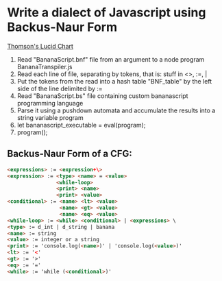 # Write a dialect of Javascript using Backus-Naur Form 
[Thomson's Lucid Chart](https://www.lucidchart.com/documents/edit/c7e701b5-f2f4-4c20-ab8b-4fea175c5cf5/0?shared=true&)


1. Read "BananaScript.bnf" file from an argument to a node program BananaTranspiler.js
2. Read each line of file, separating by tokens, that is: stuff in <>, :=, |
3. Put the tokens from the read into a hash table "BNF_table" by the left side of the line delimited by :=
4. Read "BananaScript.bs" file containing custom bananascript programming language
5. Parse it using a pushdown automata and accumulate the results into a string variable program
6. let bananascript_executable = eval(program);
7. program();

## Backus-Naur Form of a CFG:
```html
<expressions> := <expression+\>
<expression> := <type> <name> = <value>
                <while-loop>
                <print> <name>
                <print> <value>
<conditional> := <name> <lt> <value>
                 <name> <gt> <value>
                 <name> <eq> <value>
<while-loop> := <while> <conditional> | <expressions> \
<type> := d_int | d_string | banana
<name> := string
<value> := integer or a string 
<print> := 'console.log(<name>)' | 'console.log(<value>)'
<lt> := '<'
<gt> := '>'
<eq> := '='
<while> := 'while (<conditional>)'
```
